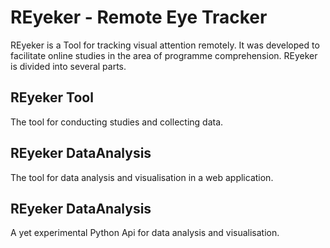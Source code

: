 # REyeker - Remote Eye Tracker

REyeker is a Tool for tracking visual attention remotely. 
It was developed to facilitate online studies in the area of programme comprehension.
REyeker is divided into several parts. 

## REyeker Tool

The tool for conducting studies and collecting data.

## REyeker DataAnalysis

The tool for data analysis and visualisation in a web application.

## REyeker DataAnalysis

A yet experimental Python Api for data analysis and visualisation.